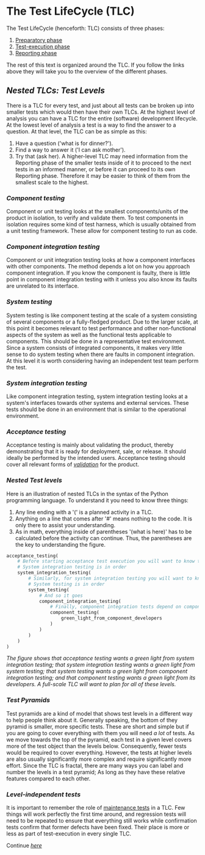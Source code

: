 # **The Test LifeCycle (TLC)**

The Test LifeCycle (henceforth: TLC) consists of three phases:
1. [Preparatory phase](/1/0.Preparatory_Phase_Overview.md)
2. [Test-execution phase](/2/0.Test-execution_Phase_Overview.md)
3. [Reporting phase](/3/0.Reporting_Phase_Overview.md)

The rest of this text is organized around the TLC. If you follow the links above they will take you to the overview of the different phases.

## *Nested TLCs: Test Levels*

There is a TLC for every test, and just about all tests can be broken up into smaller tests which would then have their own TLCs. At the highest level of analysis you can have a TLC for the entire (software) development lifecycle. At the lowest level of analysis a test is a way to find the answer to a question. At that level, the TLC can be as simple as this:
1. Have a question ('what is for dinner?').
2. Find a way to answer it ('I can ask mother').
3. Try that (ask her).
A higher-level TLC may need information from the Reporting phase of the smaller tests inside of it to proceed to the next tests in an informed manner, or before it can proceed to its own Reporting phase. Therefore it may be easier to think of them from the smallest scale to the highest.

### *Component testing*

Component or unit testing looks at the smallest components/units of the product in isolation, to verify and validate them. To test components in isolation requires some kind of test harness, which is usually obtained from a unit testing framework. These allow for component testing to run as code.

### *Component integration testing*

Component or unit integration testing looks at how a component interfaces with other components. The method depends a lot on how you approach component integration. If you know the component is faulty, there is little point in component integration testing with it unless you also know its faults are unrelated to its interface.

### *System testing*

System testing is like component testing at the scale of a system consisting of several components or a fully-fledged product. Due to the larger scale, at this point it becomes relevant to test performance and other non-functional aspects of the system as well as the functional tests applicable to components. This should be done in a representative test environment. Since a system consists of integrated components, it makes very little sense to do system testing when there are faults in component integration. At this level it is worth considering having an independent test team perform the test.

### *System integration testing*

Like component integration testing, system integration testing looks at a system's interfaces towards other systems and external services. These tests should be done in an environment that is similar to the operational environment.

### *Acceptance testing*

Acceptance testing is mainly about validating the product, thereby demonstrating that it is ready for deployment, sale, or release. It should ideally be performed by the intended users. Acceptance testing should cover all relevant forms of *[validation](/0/1.Core_Concepts.md#validation)* for the product.

### *Nested Test levels*

Here is an illustration of nested TLCs in the syntax of the Python programming language. To understand it you need to know three things:
1. Any line ending with a '(' is a planned activity in a TLC.
2. Anything on a line that comes after '#' means nothing to the code. It is only there to assist your understanding.
3. As in math, everything inside of parentheses '(what is here)' has to be calculated before the activity can continue. Thus, the parentheses are the key to understanding the figure.

``` python
acceptance_testing(
    # Before starting acceptance test execution you will want to know that
    # System integration testing is in order   
    system_integration_testing(
        # Similarly, for system integration testing you will want to know that
        # System testing is in order
        system_testing(
            # And so it goes
            component_integration_testing(
                # Finally, component integration tests depend on components
                component_testing(
                    green_light_from_component_developers
                )
            )
        )
    )
)
```
*The figure shows that acceptance testing wants a green light from system integration testing; that system integration testing wants a green light from system testing; that system testing wants a green light from component integration testing; and that component testing wants a green light from its developers. A full-scale TLC will want to plan for all of these levels.*

### *Test Pyramids*

Test pyramids are a kind of model that shows test levels in a different way to help people think about it. Generally speaking, the bottom of they pyramid is smaller, more specific tests. These are short and simple but if you are going to cover everything with them you will need *a lot* of tests. As we move towards the top of the pyramid, each test in a given level covers more of the test object than the levels below. Consequently, fewer tests would be required to cover everything. However, the tests at higher levels are also usually significantly more complex and require significantly more effort. Since the TLC is fractal, there are many ways you can label and number the levels in a test pyramid; As long as they have these relative features compared to each other.

### *Level-independent tests*

It is important to remember the role of [maintenance tests](/0/1.Core_Concepts.md#maintenance-tests) in a TLC. Few things will work perfectly the first time around, and regression tests will need to be repeated to ensure that everything still works while confirmation tests confirm that former defects have been fixed. Their place is more or less as part of test-execution in every single TLC.

Continue *[here](/1/0.Preparatory_Phase_Overview.md)*